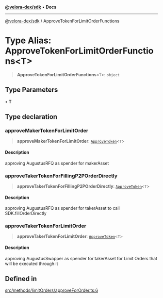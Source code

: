 [**@velora-dex/sdk**](../README.md) • **Docs**

***

[@velora-dex/sdk](../globals.md) / ApproveTokenForLimitOrderFunctions

# Type Alias: ApproveTokenForLimitOrderFunctions\<T\>

> **ApproveTokenForLimitOrderFunctions**\<`T`\>: `object`

## Type Parameters

• **T**

## Type declaration

### approveMakerTokenForLimitOrder

> **approveMakerTokenForLimitOrder**: [`ApproveToken`](../-internal-/type-aliases/ApproveToken.md)\<`T`\>

#### Description

approving AugustusRFQ as spender for makerAsset

### approveTakerTokenForFillingP2POrderDirectly

> **approveTakerTokenForFillingP2POrderDirectly**: [`ApproveToken`](../-internal-/type-aliases/ApproveToken.md)\<`T`\>

#### Description

approving AugustusRFQ as spender for takerAsset to call SDK.fillOrderDirectly

### approveTakerTokenForLimitOrder

> **approveTakerTokenForLimitOrder**: [`ApproveToken`](../-internal-/type-aliases/ApproveToken.md)\<`T`\>

#### Description

approving AugustusSwapper as spender for takerAsset for Limit Orders that will be executed through it

## Defined in

[src/methods/limitOrders/approveForOrder.ts:6](https://github.com/VeloraDEX/paraswap-sdk/blob/feat/velora/src/methods/limitOrders/approveForOrder.ts#L6)
